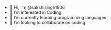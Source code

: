 - 👋 Hi, I’m @sakshisingh1606
- 👀 I’m interested in Coding
- 🌱 I’m currently learning programming languages
- 💞️ I’m looking to collaborate on coding


<!---
sakshisingh1606/sakshisingh1606 is a ✨ special ✨ repository because its `README.md` (this file) appears on your GitHub profile.
You can click the Preview link to take a look at your changes.
--->
